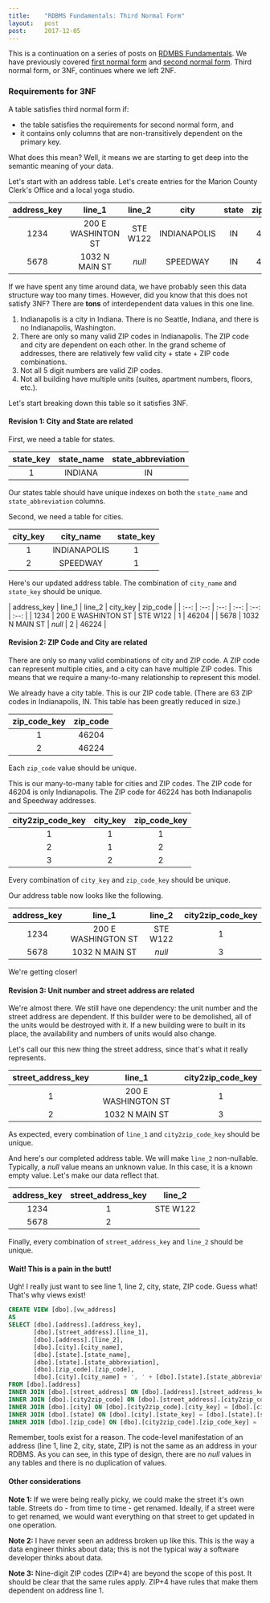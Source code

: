```yaml
---
title:    "RDBMS Fundamentals: Third Normal Form"
layout:   post
post:     2017-12-05
---
```


This is a continuation on a series of posts on [RDMBS Fundamentals](/projects#rdbms-fundamentals). We have previously covered [first normal form](/2017/12/01/rdbms-fundamentals-first-normal-form) and [second normal form](/2017/12/04/rdbms-fundamentals-second-normal-form). Third normal form, or 3NF, continues where we left 2NF.

### Requirements for 3NF

A table satisfies third normal form if:

* the table satisfies the requirements for second normal form, and
* it contains only columns that are non-transitively dependent on the primary key.

What does this mean? Well, it means we are starting to get deep into the semantic meaning of your data.

Let's start with an address table. Let's create entries for the Marion County Clerk's Office and a local yoga studio.

| address_key | line_1 | line_2 | city | state | zip_code |
| :--: | :--: | :--: | :--: | :--: | :--: |
| 1234 | 200 E WASHINTON ST | STE W122 | INDIANAPOLIS | IN | 46204 |
| 5678 | 1032 N MAIN ST | *null*  | SPEEDWAY | IN | 46224 |

If we have spent any time around data, we have probably seen this data structure way too many times. However, did you know that this does not satisfy 3NF? There are **tons** of interdependent data values in this one line.

1. Indianapolis is a city in Indiana. There is no Seattle, Indiana, and there is no Indianapolis, Washington.
2. There are only so many valid ZIP codes in Indianapolis. The ZIP code and city are dependent on each other. In the grand scheme of addresses, there are relatively few valid city + state + ZIP code combinations.
3. Not all 5 digit numbers are valid ZIP codes.
4. Not all building have multiple units (suites, apartment numbers, floors, etc.).

Let's start breaking down this table so it satisfies 3NF.

#### Revision 1: City and State are related

First, we need a table for states.

| state_key | state_name | state_abbreviation |
| :--: | :--: | :--: |
| 1 | INDIANA | IN |

Our states table should have unique indexes on both the `state_name` and `state_abbreviation` columns.

Second, we need a table for cities.

| city_key | city_name | state_key |
| :--: | :--: | :--: |
| 1 | INDIANAPOLIS | 1 |
| 2 | SPEEDWAY | 1 |

Here's our updated address table. The combination of `city_name` and `state_key` should be unique.

| address_key | line_1 | line_2 | city_key | zip_code |
| :--: | :--: | :--: | :--: | :--: | :--: |
| 1234 | 200 E WASHINTON ST | STE W122 | 1 | 46204 |
| 5678 | 1032 N MAIN ST | *null* | 2 | 46224 |

#### Revision 2: ZIP Code and City are related

There are only so many valid combinations of city and ZIP code. A ZIP code can represent multiple cities, and a city can have multiple ZIP codes. This means that we require a many-to-many relationship to represent this model.

We already have a city table. This is our ZIP code table. (There are 63 ZIP codes in Indianapolis, IN. This table has been greatly reduced in size.)

| zip_code_key | zip_code |
| :--: | :--: |
| 1 | 46204 |
| 2 | 46224 |

Each `zip_code` value should be unique.

This is our many-to-many table for cities and ZIP codes. The ZIP code for 46204 is only Indianapolis. The ZIP code for 46224 has both Indianapolis and Speedway addresses.

| city2zip_code_key | city_key | zip_code_key |
| :--: | :--: | :--: |
| 1 | 1 | 1 |
| 2 | 1 | 2 |
| 3 | 2 | 2 |

Every combination of `city_key` and `zip_code_key` should be unique.

Our address table now looks like the following.

| address_key | line_1 | line_2 | city2zip_code_key |
| :--: | :--: | :--: | :--: |
| 1234 | 200 E WASHINGTON ST | STE W122 | 1 |
| 5678 | 1032 N MAIN ST | *null* | 3 |

We're getting closer!

#### Revision 3: Unit number and street address are related

We're almost there. We still have one dependency: the unit number and the street address are dependent. If this builder were to be demolished, all of the units would be destroyed with it. If a new building were to built in its place, the availability and numbers of units would also change.

Let's call our this new thing the street address, since that's what it really represents.

| street_address_key | line_1 | city2zip_code_key |
| :--: | :--: | :--: |
| 1 | 200 E WASHINGTON ST | 1 |
| 2 | 1032 N MAIN ST | 3 |

As expected, every combination of `line_1` and `city2zip_code_key` should be unique.

And here's our completed address table. We will make `line_2` non-nullable. Typically, a *null* value means an unknown value. In this case, it is a known empty value. Let's make our data reflect that.

| address_key | street_address_key | line_2 |
| :--: | :--: | :--: |
| 1234 | 1 | STE W122 |
| 5678 | 2 |  |

Finally, every combination of `street_address_key` and `line_2` should be unique.

#### Wait! This is a pain in the butt!

Ugh! I really just want to see line 1, line 2, city, state, ZIP code. Guess what! That's why views exist!

```sql
CREATE VIEW [dbo].[vw_address]
AS
SELECT [dbo].[address].[address_key],
       [dbo].[street_address].[line_1],
       [dbo].[address].[line_2],
       [dbo].[city].[city_name],
       [dbo].[state].[state_name],
       [dbo].[state].[state_abbreviation],
       [dbo].[zip_code].[zip_code],
       [dbo].[city].[city_name] + ', ' + [dbo].[state].[state_abbreviation] + ' ' + [dbo].[zip_code].[zip_code] AS line_3
FROM [dbo].[address]
INNER JOIN [dbo].[street_address] ON [dbo].[address].[street_address_key] = [dbo].[street_address].[street_address_key]
INNER JOIN [dbo].[city2zip_code] ON [dbo].[street_address].[city2zip_code_key] = [dbo].[city2zip_code].[city2zip_code_key]
INNER JOIN [dbo].[city] ON [dbo].[city2zip_code].[city_key] = [dbo].[city].[city_key]
INNER JOIN [dbo].[state] ON [dbo].[city].[state_key] = [dbo].[state].[state_key]
INNER JOIN [dbo].[zip_code] ON [dbo].[city2zip_code].[zip_code_key] = [dbo].[zip_code].[zip_code_key]
```

Remember, tools exist for a reason. The code-level manifestation of an address (line 1, line 2, city, state, ZIP) is not the same as an address in your RDBMS. As you can see, in this type of design, there are no *null* values in any tables and there is no duplication of values.

#### Other considerations

**Note 1:** If we were being really picky, we could make the street it's own table. Streets do - from time to time - get renamed. Ideally, if a street were to get renamed, we would want everything on that street to get updated in one operation.

**Note 2:** I have never seen an address broken up like this. This is the way a data engineer thinks about data; this is not the typical way a software developer thinks about data.

**Note 3:** Nine-digit ZIP codes (ZIP+4) are beyond the scope of this post. It should be clear that the same rules apply. ZIP+4 have rules that make them dependent on address line 1.
